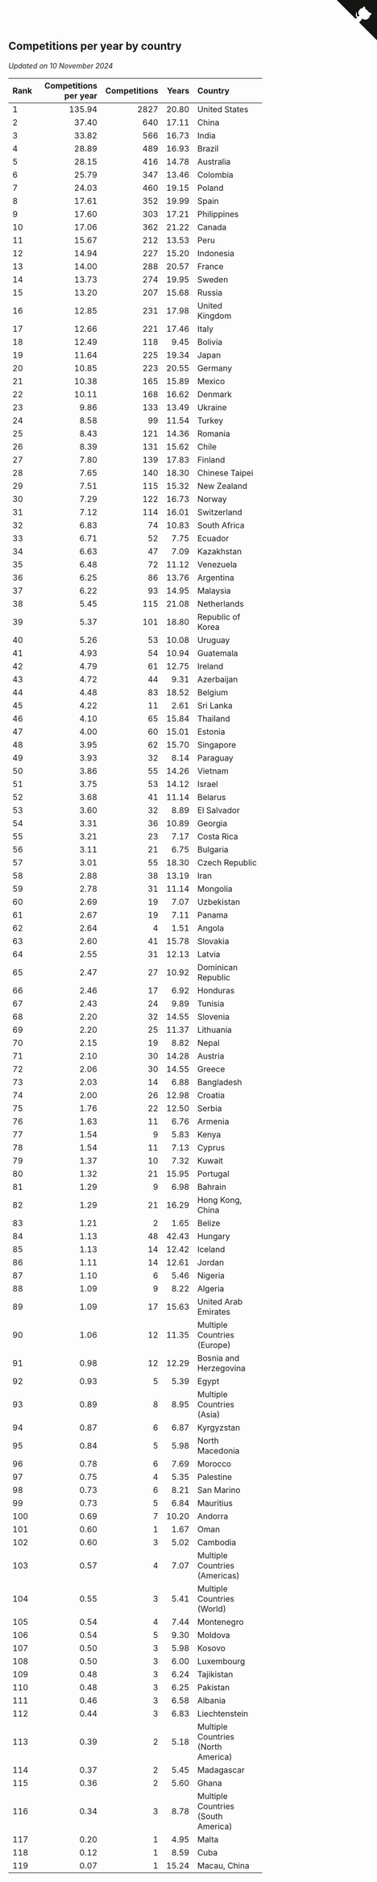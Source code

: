 ## Competitions per year by country

*Updated on 10 November 2024*

| Rank | Competitions per year | Competitions | Years | Country |
| :--- | ---: | ---: | ---: | :--- |
| 1 | 135.94 | 2827 | 20.80 | United States |
| 2 | 37.40 | 640 | 17.11 | China |
| 3 | 33.82 | 566 | 16.73 | India |
| 4 | 28.89 | 489 | 16.93 | Brazil |
| 5 | 28.15 | 416 | 14.78 | Australia |
| 6 | 25.79 | 347 | 13.46 | Colombia |
| 7 | 24.03 | 460 | 19.15 | Poland |
| 8 | 17.61 | 352 | 19.99 | Spain |
| 9 | 17.60 | 303 | 17.21 | Philippines |
| 10 | 17.06 | 362 | 21.22 | Canada |
| 11 | 15.67 | 212 | 13.53 | Peru |
| 12 | 14.94 | 227 | 15.20 | Indonesia |
| 13 | 14.00 | 288 | 20.57 | France |
| 14 | 13.73 | 274 | 19.95 | Sweden |
| 15 | 13.20 | 207 | 15.68 | Russia |
| 16 | 12.85 | 231 | 17.98 | United Kingdom |
| 17 | 12.66 | 221 | 17.46 | Italy |
| 18 | 12.49 | 118 | 9.45 | Bolivia |
| 19 | 11.64 | 225 | 19.34 | Japan |
| 20 | 10.85 | 223 | 20.55 | Germany |
| 21 | 10.38 | 165 | 15.89 | Mexico |
| 22 | 10.11 | 168 | 16.62 | Denmark |
| 23 | 9.86 | 133 | 13.49 | Ukraine |
| 24 | 8.58 | 99 | 11.54 | Turkey |
| 25 | 8.43 | 121 | 14.36 | Romania |
| 26 | 8.39 | 131 | 15.62 | Chile |
| 27 | 7.80 | 139 | 17.83 | Finland |
| 28 | 7.65 | 140 | 18.30 | Chinese Taipei |
| 29 | 7.51 | 115 | 15.32 | New Zealand |
| 30 | 7.29 | 122 | 16.73 | Norway |
| 31 | 7.12 | 114 | 16.01 | Switzerland |
| 32 | 6.83 | 74 | 10.83 | South Africa |
| 33 | 6.71 | 52 | 7.75 | Ecuador |
| 34 | 6.63 | 47 | 7.09 | Kazakhstan |
| 35 | 6.48 | 72 | 11.12 | Venezuela |
| 36 | 6.25 | 86 | 13.76 | Argentina |
| 37 | 6.22 | 93 | 14.95 | Malaysia |
| 38 | 5.45 | 115 | 21.08 | Netherlands |
| 39 | 5.37 | 101 | 18.80 | Republic of Korea |
| 40 | 5.26 | 53 | 10.08 | Uruguay |
| 41 | 4.93 | 54 | 10.94 | Guatemala |
| 42 | 4.79 | 61 | 12.75 | Ireland |
| 43 | 4.72 | 44 | 9.31 | Azerbaijan |
| 44 | 4.48 | 83 | 18.52 | Belgium |
| 45 | 4.22 | 11 | 2.61 | Sri Lanka |
| 46 | 4.10 | 65 | 15.84 | Thailand |
| 47 | 4.00 | 60 | 15.01 | Estonia |
| 48 | 3.95 | 62 | 15.70 | Singapore |
| 49 | 3.93 | 32 | 8.14 | Paraguay |
| 50 | 3.86 | 55 | 14.26 | Vietnam |
| 51 | 3.75 | 53 | 14.12 | Israel |
| 52 | 3.68 | 41 | 11.14 | Belarus |
| 53 | 3.60 | 32 | 8.89 | El Salvador |
| 54 | 3.31 | 36 | 10.89 | Georgia |
| 55 | 3.21 | 23 | 7.17 | Costa Rica |
| 56 | 3.11 | 21 | 6.75 | Bulgaria |
| 57 | 3.01 | 55 | 18.30 | Czech Republic |
| 58 | 2.88 | 38 | 13.19 | Iran |
| 59 | 2.78 | 31 | 11.14 | Mongolia |
| 60 | 2.69 | 19 | 7.07 | Uzbekistan |
| 61 | 2.67 | 19 | 7.11 | Panama |
| 62 | 2.64 | 4 | 1.51 | Angola |
| 63 | 2.60 | 41 | 15.78 | Slovakia |
| 64 | 2.55 | 31 | 12.13 | Latvia |
| 65 | 2.47 | 27 | 10.92 | Dominican Republic |
| 66 | 2.46 | 17 | 6.92 | Honduras |
| 67 | 2.43 | 24 | 9.89 | Tunisia |
| 68 | 2.20 | 32 | 14.55 | Slovenia |
| 69 | 2.20 | 25 | 11.37 | Lithuania |
| 70 | 2.15 | 19 | 8.82 | Nepal |
| 71 | 2.10 | 30 | 14.28 | Austria |
| 72 | 2.06 | 30 | 14.55 | Greece |
| 73 | 2.03 | 14 | 6.88 | Bangladesh |
| 74 | 2.00 | 26 | 12.98 | Croatia |
| 75 | 1.76 | 22 | 12.50 | Serbia |
| 76 | 1.63 | 11 | 6.76 | Armenia |
| 77 | 1.54 | 9 | 5.83 | Kenya |
| 78 | 1.54 | 11 | 7.13 | Cyprus |
| 79 | 1.37 | 10 | 7.32 | Kuwait |
| 80 | 1.32 | 21 | 15.95 | Portugal |
| 81 | 1.29 | 9 | 6.98 | Bahrain |
| 82 | 1.29 | 21 | 16.29 | Hong Kong, China |
| 83 | 1.21 | 2 | 1.65 | Belize |
| 84 | 1.13 | 48 | 42.43 | Hungary |
| 85 | 1.13 | 14 | 12.42 | Iceland |
| 86 | 1.11 | 14 | 12.61 | Jordan |
| 87 | 1.10 | 6 | 5.46 | Nigeria |
| 88 | 1.09 | 9 | 8.22 | Algeria |
| 89 | 1.09 | 17 | 15.63 | United Arab Emirates |
| 90 | 1.06 | 12 | 11.35 | Multiple Countries (Europe) |
| 91 | 0.98 | 12 | 12.29 | Bosnia and Herzegovina |
| 92 | 0.93 | 5 | 5.39 | Egypt |
| 93 | 0.89 | 8 | 8.95 | Multiple Countries (Asia) |
| 94 | 0.87 | 6 | 6.87 | Kyrgyzstan |
| 95 | 0.84 | 5 | 5.98 | North Macedonia |
| 96 | 0.78 | 6 | 7.69 | Morocco |
| 97 | 0.75 | 4 | 5.35 | Palestine |
| 98 | 0.73 | 6 | 8.21 | San Marino |
| 99 | 0.73 | 5 | 6.84 | Mauritius |
| 100 | 0.69 | 7 | 10.20 | Andorra |
| 101 | 0.60 | 1 | 1.67 | Oman |
| 102 | 0.60 | 3 | 5.02 | Cambodia |
| 103 | 0.57 | 4 | 7.07 | Multiple Countries (Americas) |
| 104 | 0.55 | 3 | 5.41 | Multiple Countries (World) |
| 105 | 0.54 | 4 | 7.44 | Montenegro |
| 106 | 0.54 | 5 | 9.30 | Moldova |
| 107 | 0.50 | 3 | 5.98 | Kosovo |
| 108 | 0.50 | 3 | 6.00 | Luxembourg |
| 109 | 0.48 | 3 | 6.24 | Tajikistan |
| 110 | 0.48 | 3 | 6.25 | Pakistan |
| 111 | 0.46 | 3 | 6.58 | Albania |
| 112 | 0.44 | 3 | 6.83 | Liechtenstein |
| 113 | 0.39 | 2 | 5.18 | Multiple Countries (North America) |
| 114 | 0.37 | 2 | 5.45 | Madagascar |
| 115 | 0.36 | 2 | 5.60 | Ghana |
| 116 | 0.34 | 3 | 8.78 | Multiple Countries (South America) |
| 117 | 0.20 | 1 | 4.95 | Malta |
| 118 | 0.12 | 1 | 8.59 | Cuba |
| 119 | 0.07 | 1 | 15.24 | Macau, China |


<a href="https://github.com/JustinTimeCuber/wca_statistics" class="github-corner" aria-label="View source on Github"><svg width="80" height="80" viewBox="0 0 250 250" style="fill:#151513; color:#fff; position: absolute; top: 0; border: 0; right: 0;" aria-hidden="true"><path d="M0,0 L115,115 L130,115 L142,142 L250,250 L250,0 Z"></path><path d="M128.3,109.0 C113.8,99.7 119.0,89.6 119.0,89.6 C122.0,82.7 120.5,78.6 120.5,78.6 C119.2,72.0 123.4,76.3 123.4,76.3 C127.3,80.9 125.5,87.3 125.5,87.3 C122.9,97.6 130.6,101.9 134.4,103.2" fill="currentColor" style="transform-origin: 130px 106px;" class="octo-arm"></path><path d="M115.0,115.0 C114.9,115.1 118.7,116.5 119.8,115.4 L133.7,101.6 C136.9,99.2 139.9,98.4 142.2,98.6 C133.8,88.0 127.5,74.4 143.8,58.0 C148.5,53.4 154.0,51.2 159.7,51.0 C160.3,49.4 163.2,43.6 171.4,40.1 C171.4,40.1 176.1,42.5 178.8,56.2 C183.1,58.6 187.2,61.8 190.9,65.4 C194.5,69.0 197.7,73.2 200.1,77.6 C213.8,80.2 216.3,84.9 216.3,84.9 C212.7,93.1 206.9,96.0 205.4,96.6 C205.1,102.4 203.0,107.8 198.3,112.5 C181.9,128.9 168.3,122.5 157.7,114.1 C157.9,116.9 156.7,120.9 152.7,124.9 L141.0,136.5 C139.8,137.7 141.6,141.9 141.8,141.8 Z" fill="currentColor" class="octo-body"></path></svg></a><style>.github-corner:hover .octo-arm{animation:octocat-wave 560ms ease-in-out}@keyframes octocat-wave{0%,100%{transform:rotate(0)}20%,60%{transform:rotate(-25deg)}40%,80%{transform:rotate(10deg)}}@media (max-width:500px){.github-corner:hover .octo-arm{animation:none}.github-corner .octo-arm{animation:octocat-wave 560ms ease-in-out}}</style>
